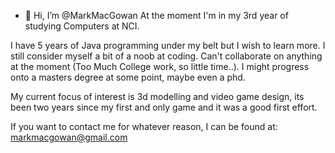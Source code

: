 - 👋 Hi, I’m @MarkMacGowan
At the moment I'm in my 3rd year of studying Computers at NCI.

I have 5 years of Java programming under my belt but I wish to learn more. I still consider myself a bit of a noob at coding.
Can't collaborate on anything at the moment (Too Much College work, so little time..). 
I might progress onto a masters degree at some point, maybe even a phd.

My current focus of interest is 3d modelling and video game design, its been two years since my first and only game and it was a good first effort.

If you want to contact me for whatever reason,
I can be found at:
markmacgowan@gmail.com

<!---
MarkMacGowan/MarkMacGowan is a ✨ special ✨ repository because its `README.md` (this file) appears on your GitHub profile.
You can click the Preview link to take a look at your changes.
--->
